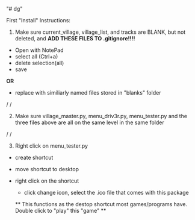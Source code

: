 "# dg" 

First "Install" Instructions:

1) Make sure current_village, village_list, and tracks are BLANK, but not deleted, and **ADD THESE FILES TO .gitignore!!!!**
  - Open with NotePad
  - select all (Ctrl+a)
  - delete selection(all)
  - save
  
  **OR**
  
  - replace with similiarly named files stored in "blanks" folder
  
/
/

2) Make sure village_master.py, menu_driv3r.py, menu_tester.py and the three files above are all on the same level in the same folder

/
/

3) Right click on menu_tester.py
  - create shortcut
  - move shortcut to desktop
  - right click on the shortcut
    - click change icon, select the .ico file that comes with this package
    
    ** This functions as the destop shortcut most games/programs have. Double click to "play" this "game" **

